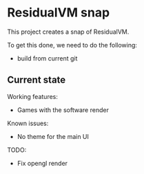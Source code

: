 # ResidualVM snap

This project creates a snap of ResidualVM.

To get this done, we need to do the following:
 - build from current git

## Current state

Working features:
 - Games with the software render

Known issues:
  - No theme for the main UI

TODO:
 - Fix opengl render

